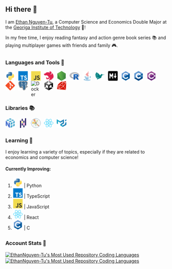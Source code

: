 ## Hi there 👋

I am [Ethan Nguyen-Tu](https://ethannguyen-tu.github.io/), a Computer Science and Economics Double Major at the [Georiga Institute of Technology](https://www.gatech.edu/) 🐝!

In my free time, I enjoy reading fantasy and action genre book series 📚 and playing multiplayer games with friends and family 🎮.

##

### Languages and Tools 🧰

[<img align="left" alt="Python" width="30px" style="padding-right:10px;" src="https://github.com/devicons/devicon/blob/master/icons/python/python-original.svg"/>](https://www.python.org/about/)
[<img align="left" alt="TavaScript" width="30px" style="padding-right:10px;" src="https://github.com/devicons/devicon/blob/master/icons/typescript/typescript-original.svg"/>](https://www.typescriptlang.org/)
[<img align="left" alt="JavaScript" width="30px" style="padding-right:10px;" src="https://github.com/devicons/devicon/blob/master/icons/javascript/javascript-original.svg"/>](https://developer.mozilla.org/en-US/docs/Web/JavaScript)
[<img align="left" alt="NestJS" width="30px" style="padding-right:10px;" src="https://github.com/devicons/devicon/blob/master/icons/nestjs/nestjs-original.svg"/>](https://docs.nestjs.com/)
[<img align="left" alt="NodeJS" width="30px" style="padding-right:10px;" src="https://github.com/devicons/devicon/blob/master/icons/nodejs/nodejs-original.svg"/>](https://nodejs.org/en)
[<img align="left" alt="R" width="30px" style="padding-right:10px;" src="https://github.com/devicons/devicon/blob/master/icons/r/r-original.svg"/>](https://www.r-project.org/about.html)
[<img align="left" alt="Java" width="30px" style="padding-right:10px;" src="https://github.com/devicons/devicon/blob/master/icons/java/java-original.svg"/>](https://docs.oracle.com/en/java/)
[<img align="left" alt="LaTex" width="30px" style="padding-right:10px;" src="https://github.com/EthanNguyen-Tu/EthanNguyen-Tu/blob/main/assets/img/latex-icon.svg"/>](https://www.latex-project.org/)
[<img x="0" y="30" align="left" alt="Markdown" height="30px" width="30px" style="padding-right:10px;" src="https://github.com/EthanNguyen-Tu/EthanNguyen-Tu/blob/main/assets/img/markdown-mark-solid.svg"/>](https://www.markdownguide.org/)
[<img align="left" alt="C" width="30px" style="padding-right:10px;" src="https://github.com/devicons/devicon/blob/master/icons/c/c-original.svg"/>](https://learn.microsoft.com/en-us/cpp/c-language/c-language-reference?view=msvc-170)
[<img align="left" alt="C++" width="30px" style="padding-right:10px;" src="https://github.com/devicons/devicon/blob/master/icons/cplusplus/cplusplus-original.svg"/>](https://learn.microsoft.com/en-us/cpp/cpp/cpp-language-reference?view=msvc-170)
[<img align="left" alt="C#" width="30px" style="padding-right:10px;" src="https://github.com/devicons/devicon/blob/master/icons/csharp/csharp-original.svg"/>](https://learn.microsoft.com/en-us/dotnet/csharp/tour-of-csharp/overview)
[<img align="left" alt="Git" width="30px" style="padding-right:10px;" src="https://github.com/devicons/devicon/blob/master/icons/git/git-original.svg"/>](https://git-scm.com/)
[<img align="left" alt="PostgreSQL" width="30px" style="padding-right:10px;" src="https://github.com/devicons/devicon/blob/master/icons/postgresql/postgresql-original.svg"/>](https://www.postgresql.org/)
[<img align="left" alt="Docker" width="30px" style="padding-right:10px;" src="https://cdn.jsdelivr.net/gh/devicons/devicon/icons/docker/docker-original.svg"/>](https://www.docker.com/)
[<img align="left" alt="Unity" width="30px" style="padding-right:10px;" src="https://github.com/devicons/devicon/blob/master/icons/unity/unity-original.svg"/>](https://unity.com/)
[<img align="left" alt="Ruby" width="30px" src="https://github.com/devicons/devicon/blob/master/icons/ruby/ruby-plain.svg"/>](https://docs.ruby-lang.org/en/master/)

<br clear="all">

### Libraries 📚

[<img align="left" alt="Numpy" width="30px" style="padding-right:10px;" src="https://github.com/devicons/devicon/blob/master/icons/numpy/numpy-original.svg"/>](https://numpy.org/about/)
[<img align="left" alt="Pandas" width="30px" style="padding-right:10px;" src="https://github.com/devicons/devicon/blob/master/icons/pandas/pandas-original.svg"/>](https://pandas.pydata.org/docs/)
[<img align="left" alt="Matplotlib" width="30px" style="padding-right:10px;" src="https://github.com/devicons/devicon/blob/master/icons/matplotlib/matplotlib-original.svg"/>](https://matplotlib.org/)
[<img align="left" alt="React" width="30px" style="padding-right:10px;" src="https://github.com/devicons/devicon/blob/master/icons/react/react-original.svg"/>](https://react.dev/)
[<img align="left" alt="Material UI" width="30px" style="padding-right:10px;" src="https://github.com/devicons/devicon/blob/master/icons/materialui/materialui-original.svg"/>](https://mui.com/material-ui/)  

<br clear="all">

##

### Learning 🌱

I enjoy learning a variety of topics, especially if they are related to economics and computer science!

#### Currently Improving:

<ol>
  <li><a href="https://www.python.org/about/"><img alt="Python" width="30px" src="https://github.com/devicons/devicon/blob/master/icons/python/python-original.svg"/></a> | Python</li>
  <li><a href="https://www.typescriptlang.org/"><img alt="TypeScript" width="30px" src="https://github.com/devicons/devicon/blob/master/icons/typescript/typescript-original.svg"/></a> | TypeScript</li>
  <li><a href="https://developer.mozilla.org/en-US/docs/Web/JavaScript"><img alt="JavaScript" width="30px" src="https://github.com/devicons/devicon/blob/master/icons/javascript/javascript-original.svg"/></a> | JavaScript</li>
  <li><a href="https://react.dev/"><img alt="React" width="30px" src="https://github.com/devicons/devicon/blob/master/icons/react/react-original.svg"/></a> | React</li>
  <li><a href="https://learn.microsoft.com/en-us/cpp/c-language/c-language-reference?view=msvc-170"><img alt="C" width="30px" src="https://github.com/devicons/devicon/blob/master/icons/c/c-original.svg"/></a> | C</li>
</ol>

##

### Account Stats 🧮

<!-- Dark Mode -->
<a href="https://github.com/EthanNguyen-Tu#gh-dark-mode-only">
  <!-- Language Stats -->
  <img align="center" width="275px" src="https://github-readme-stats.vercel.app/api/top-langs/?username=EthanNguyen-Tu&layout=compact&theme=dark#gh-dark-mode-only" alt="EthanNguyen-Tu's Most Used Repository Coding Languages" />
</a>

<!-- Light Mode -->
<a href="https://github.com/EthanNguyen-Tu#gh-light-mode-only">
  <!-- Language Stats -->
  <img align="center" width="275px" src="https://github-readme-stats.vercel.app/api/top-langs/?username=EthanNguyen-Tu&layout=compact&theme=light#gh-light-mode-only" alt="EthanNguyen-Tu's Most Used Repository Coding Languages" />
</a>
